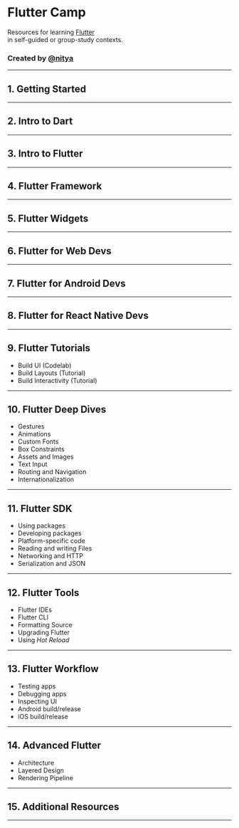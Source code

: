 # Flutter Camp

Resources for learning [Flutter](https://flutter.io) 
<br/> in self-guided or group-study contexts.

### Created by [@nitya](https://twitter.com/nitya)

---

## 1. Getting Started

---

## 2. Intro to Dart

---

## 3. Intro to Flutter

---

## 4. Flutter Framework

---

## 5. Flutter Widgets

---

## 6. Flutter for Web Devs

---

## 7. Flutter for Android Devs

---

## 8. Flutter for React Native Devs

---

## 9. Flutter Tutorials

 * Build UI (Codelab)
 * Build Layouts (Tutorial)
 * Build Interactivity (Tutorial)

---

## 10. Flutter Deep Dives

 * Gestures
 * Animations
 * Custom Fonts
 * Box Constraints
 * Assets and Images
 * Text Input
 * Routing and Navigation
 * Internationalization

---

## 11. Flutter SDK

 * Using packages
 * Developing packages
 * Platform-specific code
 * Reading and writing Files
 * Networking and HTTP
 * Serialization and JSON

---

## 12. Flutter Tools

 * Flutter IDEs
 * Flutter CLI
 * Formatting Source
 * Upgrading Flutter
 * Using _Hot Reload_

---

## 13. Flutter Workflow

 * Testing apps
 * Debugging apps
 * Inspecting UI
 * Android build/release
 * iOS build/release

---

## 14. Advanced Flutter 

 * Architecture
 * Layered Design
 * Rendering Pipeline

---

## 15. Additional Resources 

---